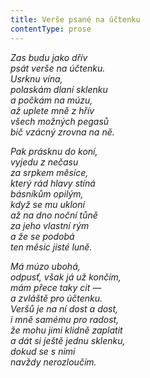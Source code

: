 ```yaml
---
title: Verše psané na účtenku
contentType: prose
---
```


_Zas budu jako dřív  
psát verše na účtenku.  
Usrknu vína,  
polaskám dlaní sklenku  
a počkám na múzu,  
až uplete mně z hřív  
všech možných pegasů  
bič vzácný zrovna na ně._

_Pak prásknu do koní,  
vyjedu z nečasu  
za srpkem měsíce,  
který rád hlavy stíná  
básníkům opilým,  
když se mu ukloní  
až na dno noční tůně  
za jeho vlastní rým  
a že se podobá  
ten měsíc jisté luně._

_Má múzo ubohá,  
odpusť, však já už končím,  
mám přece taky cit —  
a zvláště pro účtenku.  
Veršů je na ní dost a dost,  
i mně samému pro radost,  
že mohu jimi klidně zaplatit  
a dát si ještě jednu sklenku,  
dokud se s nimi  
navždy nerozloučím._
